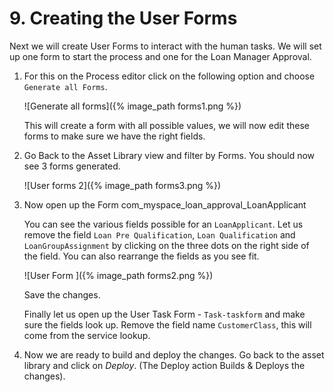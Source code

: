 # 9. Creating the User Forms

Next we will create User Forms to interact with the human tasks. We will set up one form to start the process and one for the Loan Manager Approval.

1. For this on the Process editor click on the following option and choose `Generate all Forms`.

   ![Generate all forms]({% image_path forms1.png %})

   This will create a form with all possible values, we will now edit these forms to make sure we have the right fields.

2. Go Back to the Asset Library view and filter by Forms. You should now see 3 forms generated.

   ![User forms 2]({% image_path forms3.png %})

3. Now open up the Form com_myspace_loan_approval_LoanApplicant

   You can see the various fields possible for an `LoanApplicant`. Let us remove the field `Loan Pre Qualification`, `Loan Qualification` and `LoanGroupAssignment` by clicking on the three dots on the right side of the field. You can also rearrange the fields as you see fit.

   ![User Form ]({% image_path forms2.png %})

   Save the changes.

   Finally let us open up the User Task Form - `Task-taskform` and make sure the fields look up. Remove the field name `CustomerClass`, this will come from the service lookup.

4. Now we are ready to build and deploy the changes. Go back to the asset library and click on *Deploy*. (The Deploy action Builds & Deploys the changes).